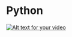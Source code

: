 Python
======


[![Alt text for your video](http://img.youtube.com/vi/T-D1KVIuvjA/0.jpg)](http://www.youtube.com/watch?v=djxxpr9q-ws)
